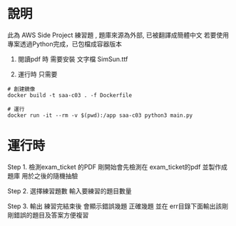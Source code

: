
# 說明
此為 AWS Side Project 練習題 , 題庫來源為外部, 已被翻譯成簡體中文
若要使用 專案透過Python完成，已包檔成容器版本

1. 閱讀pdf 時 需要安裝 文字檔 SimSun.ttf

2. 運行時 只需要 
```
# 創建鏡像
docker build -t saa-c03 . -f Dockerfile

# 運行
docker run -it --rm -v $(pwd):/app saa-c03 python3 main.py
```


# 運行時
Step 1. 檢測exam_ticket 的PDF
剛開始會先檢測在 exam_ticket的pdf 並製作成題庫 用於之後的隨機抽驗

Step 2. 選擇練習題數
輸入要練習的題目數量 

Step 3. 輸出
練習完結束後 會顯示錯誤幾題 正確幾題 並在 err目錄下面輸出該剛剛錯誤的題目及答案方便複習